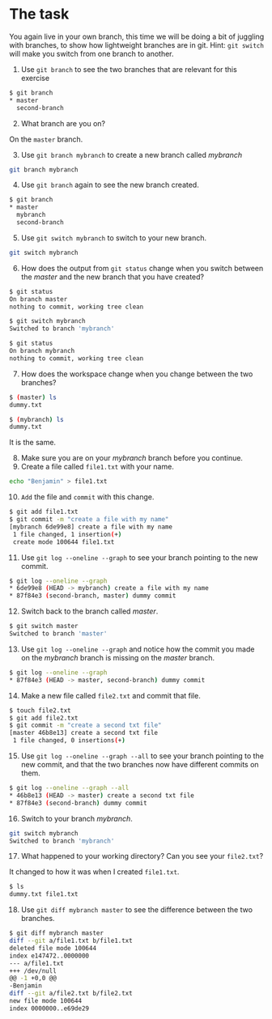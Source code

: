 # The task

You again live in your own branch, this time we will be doing a bit of juggling with branches, to show how lightweight branches are in git.
Hint: `git switch` will make you switch from one branch to another.

1. Use `git branch` to see the two branches that are relevant for this exercise

```bash
$ git branch
* master
  second-branch
```

2. What branch are you on?

On the `master` branch.

3. Use `git branch mybranch` to create a new branch called _mybranch_

```bash
git branch mybranch
```

4. Use `git branch` again to see the new branch created.

```bash
$ git branch
* master
  mybranch
  second-branch
```

5. Use `git switch mybranch` to switch to your new branch.

```bash
git switch mybranch
```

6. How does the output from `git status` change when you switch between the _master_ and the new branch that you have created?

```bash
$ git status         
On branch master
nothing to commit, working tree clean

$ git switch mybranch
Switched to branch 'mybranch'

$ git status
On branch mybranch
nothing to commit, working tree clean
```

7. How does the workspace change when you change between the two branches?

```bash
$ (master) ls
dummy.txt

$ (mybranch) ls                 
dummy.txt

```

It is the same.

8. Make sure you are on your _mybranch_ branch before you continue.
9. Create a file called `file1.txt` with your name.

```bash
echo "Benjamin" > file1.txt
```

10. `Add` the file and `commit` with this change.

```bash
$ git add file1.txt 
$ git commit -m "create a file with my name"
[mybranch 6de99e8] create a file with my name
 1 file changed, 1 insertion(+)
 create mode 100644 file1.txt
```

11. Use `git log --oneline --graph` to see your branch pointing to the new commit.

```bash
$ git log --oneline --graph
* 6de99e8 (HEAD -> mybranch) create a file with my name
* 87f84e3 (second-branch, master) dummy commit
```

12. Switch back to the branch called _master_.

```bash
$ git switch master 
Switched to branch 'master'
```

13. Use `git log --oneline --graph` and notice how the commit you made on the _mybranch_ branch is missing on the _master_ branch.

```bash
$ git log --oneline --graph
* 87f84e3 (HEAD -> master, second-branch) dummy commit
```

14. Make a new file called `file2.txt` and commit that file.

```bash
$ touch file2.txt
$ git add file2.txt 
$ git commit -m "create a second txt file"
[master 46b8e13] create a second txt file
 1 file changed, 0 insertions(+)
```

15. Use `git log --oneline --graph --all` to see your branch pointing to the new commit, and that the two branches now have different commits on them.

```bash
$ git log --oneline --graph --all
* 46b8e13 (HEAD -> master) create a second txt file
* 87f84e3 (second-branch) dummy commit
```

16. Switch to your branch _mybranch_.

```bash
git switch mybranch 
Switched to branch 'mybranch'
```

17. What happened to your working directory? Can you see your `file2.txt`?

It changed to how it was when I created `file1.txt`.

```bash
$ ls
dummy.txt file1.txt
```

18. Use `git diff mybranch master` to see the difference between the two branches.

```bash
$ git diff mybranch master
diff --git a/file1.txt b/file1.txt
deleted file mode 100644
index e147472..0000000
--- a/file1.txt
+++ /dev/null
@@ -1 +0,0 @@
-Benjamin
diff --git a/file2.txt b/file2.txt
new file mode 100644
index 0000000..e69de29
```